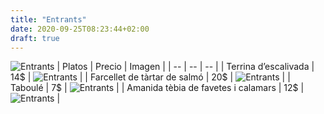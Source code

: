 ```yaml
---
title: "Entrants"
date: 2020-09-25T08:23:44+02:00
draft: true
---
```

![Entrants](/carta/entrants.jpg)
| Platos | Precio | Imagen |
| -- | -- | -- |
|  Terrina d’escalivada | 14$ | ![Entrants](/carta/lescalivada.jpg) |
|  Farcellet de tàrtar de salmó  | 20$ | ![Entrants](/carta/elsalmo.jpg) |
|  Taboulé | 7$ | ![Entrants](/carta/sorpren.jpg) |
|  Amanida tèbia de favetes i calamars | 12$ | ![Entrants](/carta/amanida.jpg) |
